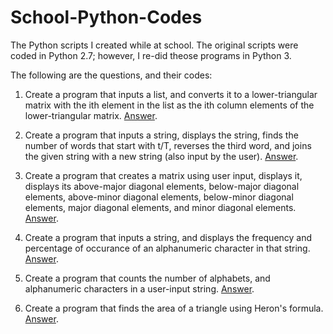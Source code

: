 # School-Python-Codes
The Python scripts I created while at school. The original scripts were coded in Python 2.7; however, I re-did theose programs in Python 3.

The following are the questions, and their codes:

1. Create a program that inputs a list, and converts it to a lower-triangular matrix with the ith element in the list as the ith column elements of the lower-triangular matrix. [Answer](https://github.com/Parv-Joshi/School-Python-Codes/blob/main/Convert%20List%20to%20Lower%20Triangular%20Matrix.ipynb).

1. Create a program that inputs a string, displays the string, finds the number of words that start with t/T, reverses the third word, and joins the given string with a new string (also input by the user). [Answer](https://github.com/Parv-Joshi/School-Python-Codes/blob/main/String%20input%2C%20display%2C%20count%20words%20starting%20with%20t%2C%20reverse%20third%20word%2C%20join%20with%20another%20string.ipynb).

1. Create a program that creates a matrix using user input, displays it, displays its above-major diagonal elements, below-major diagonal elements, above-minor diagonal elements, below-minor diagonal elements, major diagonal elements, and minor diagonal elements. [Answer](https://github.com/Parv-Joshi/School-Python-Codes/blob/main/Matrix%20Input%20Display%20(Above(Below)%20Major(Minor)%20Diagonal)%20Elements.ipynb).

1. Create a program that inputs a string, and displays the frequency and percentage of occurance of an alphanumeric character in that string. [Answer](https://github.com/Parv-Joshi/School-Python-Codes/blob/main/Frequecy%20and%20percentage%20of%20alphanumeric%20characters%20in%20a%20string.ipynb).

1. Create a program that counts the number of alphabets, and alphanumeric characters in a user-input string. [Answer](https://github.com/Parv-Joshi/School-Python-Codes/blob/main/Number%20of%20alphabets%20and%20alphanumeric%20characters%20in%20a%20string.ipynb).

1. Create a program that finds the area of a triangle using Heron's formula. [Answer](https://github.com/Parv-Joshi/School-Python-Codes/blob/main/Herons%20Formula.ipynb).










